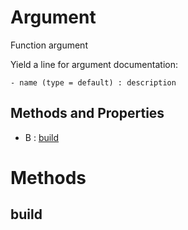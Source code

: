 # Argument



Function argument

Yield a line for argument documentation:
```
- name (type = default) : description
```



## Methods and Properties
- B : [build](#build) 

# Methods

## build





